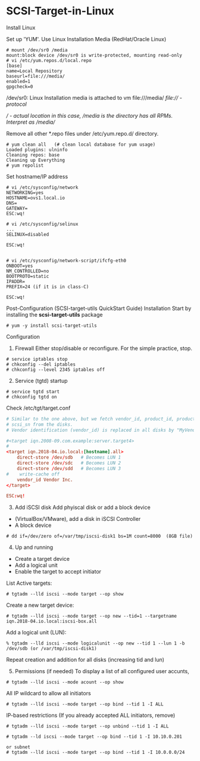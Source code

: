 # SCSI-Target-in-Linux
Install Linux

Set up 'YUM'. Use Linux Installation Media (RedHat/Oracle Linux)
```YUM Setup
# mount /dev/sr0 /media
mount:block device /dev/sr0 is write-protected, mounting read-only
# vi /etc/yum.repos.d/local.repo
[base]
name=Local Repository
baseurl=file:///media/
enabled=1
gpgcheck=0
```
/dev/sr0: Linux Installation media is attached to vm
file:///media/
*file:// - protocol*

*/ - actual location in this case, /media is the directory has all RPMs. Interpret as /media/*

Remove all other \*.repo files under /etc/yum.repo.d/ directory.
```
# yum clean all   (# clean local database for yum usage)
Loaded plugins: ulninfo
Cleaning repos: base
Cleaning up Everything
# yum repolist
```

Set hostname/IP address
```
# vi /etc/sysconfig/network
NETWORKING=yes
HOSTNAME=ovs1.local.io
DNS=
GATEWAY=
ESC:wq!

# vi /etc/sysconfig/selinux
...
SELINUX=disabled

ESC:wq!


# vi /etc/sysconfig/network-script/ifcfg-eth0
ONBOOT=yes
NM_CONTROLLED=no
BOOTPROTO=static
IPADDR=
PREFIX=24 (if it is in class-C)

ESC:wq!
```

Post-Configuration (SCSI-target-utils QuickStart Guide)
Installation
Start by installing the __scsi-target-utils__ package
```
# yum -y install scsi-target-utils
```
Configuration

1. Firewall
Either stop/disable or reconfigure. For the simple practice, stop.
```Firewall
# service iptables stop
# chkconfig --del iptables
# chkconfig --level 2345 iptables off
```
2. Service (tgtd) startup
```Service tgtd startup
# service tgtd start
# chkconfig tgtd on
```
Check /etc/tgt/target.conf
```/etc/tgt/targets.conf
# Similar to the one above, but we fetch vendor_id, product_id, product_rev and
# scsi_sn from the disks.
# Vendor identification (vendor_id) is replaced in all disks by "MyVendor"

#<target iqn.2008-09.com.example:server.target4>
#
<target iqn.2018-04.io.local:[hostname].all>
    direct-store /dev/sdb	# Becomes LUN 1
    direct-store /dev/sdc	# Becomes LUN 2
    direct-store /dev/sdd	# Becomes LUN 3
#    write-cache off
    vendor_id Vendor Inc.
</target>

ESC:wq!
```

3. Add iSCSI disk
Add phyiscal disk or add a block device
* (VirtualBox/VMware), add a disk in iSCSI Controller
* A block device
``` Block device
# dd if=/dev/zero of=/var/tmp/iscsi-disk1 bs=1M count=8000  (8GB file)
```

4. Up and running
* Create a target device
* Add a logical unit
* Enable the target to accept initiator

List Active targets:
```
# tgtadm --lld iscsi --mode target --op show
```

Create a new target device:
```
# tgtadm --lld iscsi --mode target --op new --tid=1 --targetname iqn.2018-04.io.local:iscsi-box.all
```

Add a logical unit (LUN):
```
% tgtadm --lld iscsi --mode logicalunit --op new --tid 1 --lun 1 -b /dev/sdb (or /var/tmp/iscsi-disk1)
```
Repeat creation and addition for all disks (increasing tid and lun)

5. Permissions (if needed)
To display a list of all configured user accunts,
```
# tgtadm --lld iscsi --mode acount --op show
```

All IP wildcard to allow all initiators
```
# tgtadm --lld iscsi --mode target --op bind --tid 1 -I ALL
```

IP-based restrictions (If you already accepted ALL initiators, remove)
```
# tgtadm --lld iscsi --mode target --op unbind --tid 1 -I ALL

# tgtadm --ld iscsi --mode target --op bind --tid 1 -I 10.10.0.201

or subnet
# tgtadm --lld iscsi --mode target --op bind --tid 1 -I 10.0.0.0/24
```




